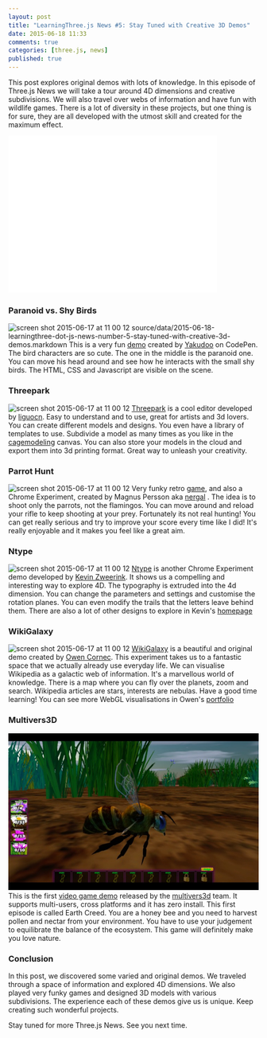 ```yaml
---
layout: post
title: "LearningThree.js News #5: Stay Tuned with Creative 3D Demos"
date: 2015-06-18 11:33
comments: true
categories: [three.js, news]
published: true 
---
```


This post explores original demos with lots of knowledge. In this episode of Three.js News we will take a tour around 4D dimensions and creative subdivisions. We will also travel over webs of information and have fun with wildlife games. There is a lot of diversity in these projects, but one thing is for sure, they are all developed with the utmost skill and created for the maximum effect. 


<iframe width="420" height="315" src="//www.youtube.com/embed/oSDdZyM9cYU" frameborder="0" allowfullscreen></iframe>

<!-- more -->

### Paranoid vs. Shy Birds 
![screen shot 2015-06-17 at 11 00 12](/data/2015-06-18-learningthree-dot-js-news-number-5-stay-tuned-with-creative-3d-demos/screenshots/paranoid_vs_shy_birds.png)
source/data/2015-06-18-learningthree-dot-js-news-number-5-stay-tuned-with-creative-3d-demos.markdown
This is a very fun [demo](http://codepen.io/Yakudoo/pen/LVyJXw) created by [Yakudoo](https://twitter.com/yakudoo) on CodePen. The bird characters are so cute. The one in the middle is the paranoid one. You can move his head around and see how he interacts with the small shy birds. The HTML, CSS and Javascript are visible on the scene. 

### Threepark 
![screen shot 2015-06-17 at 11 00 12](/data/2015-06-18-learningthree-dot-js-news-number-5-stay-tuned-with-creative-3d-demos/screenshots/threepark.png)
[Threepark](http://threepark.net/English) is a cool editor developed by [liguocn](https://github.com/liguocn). Easy to understand and to use, great for artists and 3d lovers. You can create different models and designs. You even have a library of templates to use. Subdivide a model as many times as you like in the [cagemodeling](http://threepark.net/English/cagemodeling) canvas. You can also store your models in the cloud and export them into 3d printing format. Great way to unleash your creativity. 

### Parrot Hunt 
![screen shot 2015-06-17 at 11 00 12](/data/2015-06-18-learningthree-dot-js-news-number-5-stay-tuned-with-creative-3d-demos/screenshots/parrot_hunt.png)
Very funky retro [game](http://parrothunt.nergal.se:8080/), and also a Chrome Experiment, created by  Magnus Persson aka [nergal](https://twitter.com/lallassu) . The idea is to shoot only the parrots, not the flamingos. You can move around and reload your rifle to keep shooting at your prey. Fortunately its not real hunting! You can get really serious and try to improve your score every time like I did! It's really enjoyable and it makes you feel like a great aim. 

### Ntype 
![screen shot 2015-06-17 at 11 00 12](/data/2015-06-18-learningthree-dot-js-news-number-5-stay-tuned-with-creative-3d-demos/screenshots/ntype.png)
[Ntype](http://ntype.blue/#speed=0.015707963267948967&rotationPlanes=xw,xz,yw,yz,zw&fpr=100&string=NTYPE&drawForms=true&drawTrails=false) is another Chrome Experiment demo developed by [Kevin Zweerink](https://twitter.com/kevinzweerink). It shows us a compelling and interesting way to explore 4D. The typography is extruded into the 4d dimension. You can change the parameters and settings and customise the rotation planes. You can even modify the trails that the letters leave behind them. There are also a lot of other designs to explore in Kevin's [homepage](http://kevinzweerink.com/)

### WikiGalaxy 
![screen shot 2015-06-17 at 11 00 12](/data/2015-06-18-learningthree-dot-js-news-number-5-stay-tuned-with-creative-3d-demos/screenshots/wiki_galaxy.png)
[WikiGalaxy](http://wiki.polyfra.me/#) is a beautiful and original demo created by [Owen Cornec](https://twitter.com/WikiGalaxy). This experiment takes us to a fantastic space that we actually already use everyday life. We can visualise Wikipedia as a galactic web of information. It's a marvellous world of knowledge. There is a map where you can fly over the planets, zoom and search. Wikipedia articles are stars, interests are nebulas. Have a good time learning! You can see more WebGL visualisations  in Owen's [portfolio](http://www.polyfra.me/)

### Multivers3D 
![screen shot 2015-06-17 at 11 00 12](/data/2015-06-18-learningthree-dot-js-news-number-5-stay-tuned-with-creative-3d-demos/screenshots/multivers3d.jpg)
This is the first [video game demo](https://multivers3d.fr/#/51184/Home.html) released by the [multivers3d](https://twitter.com/INF1N1T) team. It supports multi-users, cross platforms and it has zero install. This first episode is called Earth Creed. You are a honey bee and you need to harvest pollen and nectar from your environment. You have to use your judgement to equilibrate the balance of the ecosystem. This game will definitely make you love nature. 

### Conclusion 
In this post, we discovered some varied and original demos. We traveled through a space of information and explored 4D dimensions. We also played very funky games and designed 3D models with various subdivisions. The experience each of these demos give us is unique. Keep creating such wonderful projects. 

Stay tuned for more Three.js News. See you next time. 
